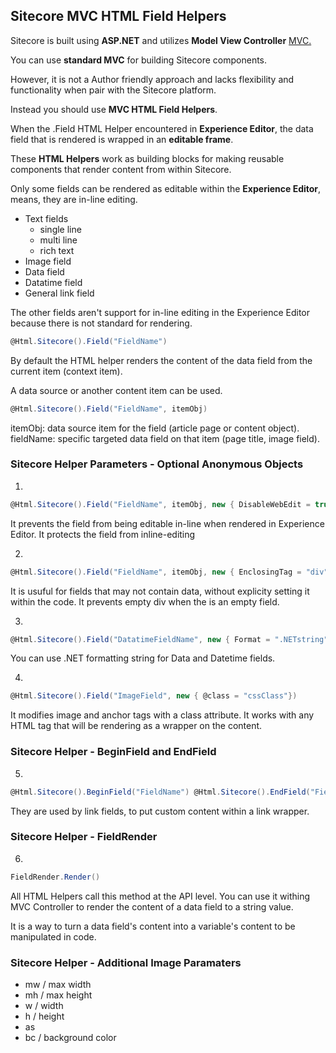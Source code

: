 ## Sitecore MVC HTML Field Helpers

Sitecore is built using **ASP.NET** and utilizes **Model View Controller** [MVC.](https://ecs.syr.edu/faculty/fawcett/handouts/cse686/presentations/MVC_Conventions.pdf)

You can use **standard MVC** for building Sitecore components.

However, it is not a Author friendly approach and lacks flexibility and functionality when pair with the Sitecore platform.

Instead you should use **MVC HTML Field Helpers**.

When the .Field HTML Helper encountered in **Experience Editor**, the data field that is rendered is wrapped in an **editable frame**.

These **HTML Helpers** work as building blocks for making reusable components that render content from within Sitecore.

Only some fields can be rendered as editable within the **Experience Editor**, means, they are in-line editing.

- Text fields
  - single line
  - multi line
  - rich text
- Image field
- Data field
- Datatime field
- General link field

The other fields aren't support for in-line editing in the Experience Editor because there is not standard for rendering.

```csharp
@Html.Sitecore().Field("FieldName")
```

By default the HTML helper renders the content of the data field from the current item (context item).

A data source or another content item can be used.

```csharp
@Html.Sitecore().Field("FieldName", itemObj)
```
itemObj: data source item for the field (article page or content object).
fieldName: specific targeted data field on that item (page title, image field).

### Sitecore Helper Parameters - Optional Anonymous Objects

1.   
  ```csharp
  @Html.Sitecore().Field("FieldName", itemObj, new { DisableWebEdit = true})
  ```

  It prevents the field from being editable in-line when rendered in Experience Editor.
  It protects the field from inline-editing

2.  
  ```csharp
  @Html.Sitecore().Field("FieldName", itemObj, new { EnclosingTag = "div"})
  ```

  It is usuful for fields that may not contain data, without explicity setting it within the code. It prevents empty div when the is an empty field.

3.  
  ```csharp
  @Html.Sitecore().Field("DatatimeFieldName", new { Format = ".NETstring"})
  ```

  You can use .NET formatting string for Data and Datetime fields.

4. 
  ```csharp
  @Html.Sitecore().Field("ImageField", new { @class = "cssClass"})
  ```

  It modifies image and anchor tags with a class attribute.
  It works with any HTML tag that will be rendering as a wrapper on the content.

### Sitecore Helper - BeginField and EndField

5. 
  ```csharp
  @Html.Sitecore().BeginField("FieldName") @Html.Sitecore().EndField("FieldName")
  ```

  They are used by link fields, to put custom content within a link wrapper.

### Sitecore Helper - FieldRender

6. 
  ```csharp
  FieldRender.Render()
  ```

  All HTML Helpers call this method at the API level.
  You can use it withing MVC Controller to render the content of a data field to a string value.

  It is a way to turn a data field's content into a variable's content to be manipulated in code.

### Sitecore Helper - Additional Image Paramaters

- mw / max width
- mh / max height
- w / width
- h / height
- as
- bc / background color